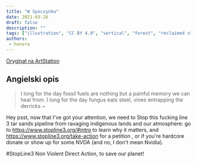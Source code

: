```yaml
---
title: "W Spoczynku"
date: 2021-03-26
draft: false
description: ""
tags: ["illustration", "CC BY 4.0", "vertical", "forest", "reclaimed structure"]
authors:
 - honora
---
```


[Oryginał na ArtStation](https://efflam.artstation.com/projects/aYJ9BX)

## Angielski opis

> I long for the day fossil fuels are nothing but a painful memory we can heal from.
> I long for the day fungus eats steel, vines entrapping the derricks ~

Hey psst, now that I've got your attention, we need to Stop this fucking line 3 tar sands pipeline from ravaging indigenous lands and our atmosphere: go to https://www.stopline3.org/#intro to learn why it matters, and https://www.stopline3.org/take-action for a petition , or if you're hardcore donate or show up for some NVDA (and no, I don't mean Nvidia).

#StopLine3 Non Violent Direct Action, to save our planet!